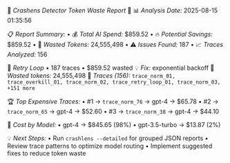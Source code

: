 🚨 *Crashens Detector Token Waste Report* 🚨
📊 *Analysis Date:* 2025-08-15 01:35:56

📋 *Report Summary:*
• 💰 *Total AI Spend:* $859.52
• 🔥 *Potential Savings:* $859.52
• 🎯 *Wasted Tokens:* 24,555,498
• ⚠️ *Issues Found:* 187
• 📈 *Traces Analyzed:* 156

🔄 *Retry Loop* • 187 traces • $859.52 wasted
   💡 *Fix:* exponential backoff
   🎯 *Wasted tokens:* 24,555,498
   🔗 *Traces (156):* `trace_norm_01, trace_overkill_01, trace_norm_02, trace_retry_loop_01, trace_norm_03, +151 more`


🏆 *Top Expensive Traces:*
• #1 → `trace_norm_76` → gpt-4 → $65.78
• #2 → `trace_norm_65` → gpt-4 → $52.60
• #3 → `trace_norm_38` → gpt-4 → $44.10

🤖 *Cost by Model:*
• gpt-4 → $845.65 (98%)
• gpt-3.5-turbo → $13.87 (2%)

💡 *Next Steps:*
• Run `crashlens --detailed` for grouped JSON reports
• Review trace patterns to optimize model routing
• Implement suggested fixes to reduce token waste
